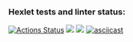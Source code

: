 ### Hexlet tests and linter status:
[![Actions Status](https://github.com/Julia6996/frontend-project-lvl1/workflows/hexlet-check/badge.svg)](https://github.com/Julia6996/frontend-project-lvl1/actions)
<a href="https://codeclimate.com/github/codeclimate/codeclimate/maintainability"><img src="https://api.codeclimate.com/v1/badges/a99a88d28ad37a79dbf6/maintainability" /></a>
<a href="https://codeclimate.com/github/codeclimate/codeclimate/test_coverage"><img src="https://api.codeclimate.com/v1/badges/a99a88d28ad37a79dbf6/test_coverage" /></a>
[![asciicast](https://asciinema.org/a/HQf9w0OqrSQTpOF6JitVa76r6.svg)](https://asciinema.org/a/HQf9w0OqrSQTpOF6JitVa76r6)

